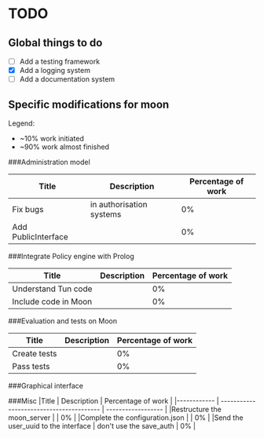 TODO
====

Global things to do
-------------------

- [ ] Add a testing framework
- [x] Add a logging system
- [ ] Add a documentation system

Specific modifications for moon
-------------------------------

Legend:
- ~10% work initiated
- ~90% work almost finished

###Administration model

| Title               | Description                               | Percentage of work |
| ------------------- | ----------------------------------------- | ------------------ |
| Fix bugs            | in authorisation systems                  | 0%                 |
| Add PublicInterface |                                           | 0%                 |

###Integrate Policy engine with Prolog

| Title                   | Description                               | Percentage of work |
| ----------------------- | ----------------------------------------- | ------------------ |
| Understand Tun code     |                                           | 0%                |
| Include code in Moon    |                                           | 0%                 |

###Evaluation and tests on Moon

|Title        | Description                              | Percentage of work |
|------------ | ---------------------------------------- | ------------------ |
|Create tests |                                          |  0%                |
|Pass tests   |                                          |  0%                |

###Graphical interface

###Misc
|Title        | Description                              | Percentage of work |
|------------ | ---------------------------------------- | ------------------ |
|Restructure the moon_server |                           |  0%                |
|Complete the configuration.json | | 0% |
|Send the user_uuid to the interface | don't use the save_auth | 0% |



